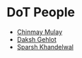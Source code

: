 # DoT People

<!-- - [YOUR NAME](https://github.com/<YOUR-GITHUB-USERNAME>) -->

- [Chinmay Mulay](https://github.com/cmulay)
- [Daksh Gehlot](https://github.com/TheOathkeeper)
- [Sparsh Khandelwal](https://github.com/spk0101)

